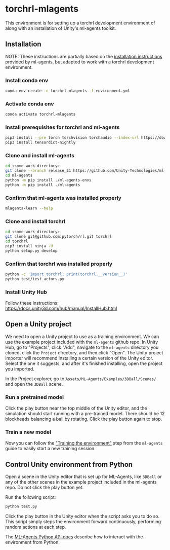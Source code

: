 # torchrl-mlagents

This environment is for setting up a torchrl development environment of along
with an installation of Unity's ml-agents toolkit.

## Installation

NOTE: These instructions are partially based on the [installation
instructions](https://unity-technologies.github.io/ml-agents/Installation/)
provided by ml-agents, but adapted to work with a torchrl development
environment.

### Install conda env

```bash
conda env create -n torchrl-mlagents -f environment.yml
```

### Activate conda env

```bash
conda activate torchrl-mlagents
```

### Install prerequisites for torchrl and ml-agents

```bash
pip3 install --pre torch torchvision torchaudio --index-url https://download.pytorch.org/whl/nightly/cu121
pip3 install tensordict-nightly
```

### Clone and install ml-agents

```bash
cd <some-work-directory>
git clone --branch release_21 https://github.com/Unity-Technologies/ml-agents.git
cd ml-agents
python -m pip install ./ml-agents-envs
python -m pip install ./ml-agents
```

### Confirm that ml-agents was installed properly

```bash
mlagents-learn --help
```

### Clone and install torchrl

```bash
cd <some-work-directory>
git clone git@github.com:pytorch/rl.git torchrl
cd torchrl
pip3 install ninja -U
python setup.py develop
```

### Confirm that torchrl was installed properly

```bash
python -c 'import torchrl; print(torchrl.__version__)'
python test/test_actors.py
```

### Install Unity Hub

Follow these instructions: <https://docs.unity3d.com/hub/manual/InstallHub.html>

## Open a Unity project

We need to open a Unity project to use as a training environment. We can use the
example project included with the `ml-agents` github repo. In Unity Hub, go to
"Projects", click "Add", navigate to the `ml-agents` directory you cloned, click
the `Project` directory, and then click "Open". The Unity project importer will
recommend installing a certain version of the Unity editor.  Select the one it
suggests, and after it's finished installing, open the project you imported.

In the Project explorer, go to `Assets/ML-Agents/Examples/3DBall/Scenes/` and
open the `3DBall` scene.

### Run a pretrained model

Click the play button near the top middle of the Unity editor, and the
simulation should start running with a pre-trained model. There should be 12
blockheads balancing a ball by rotating. Click the play button again to stop.

### Train a new model

Now you can follow the ["Training the
environment"](https://unity-technologies.github.io/ml-agents/Getting-Started/#training-the-environment)
step from the `ml-agents` guide to easily start a new training session.

## Control Unity environment from Python

Open a scene in the Unity editor that is set up for ML-Agents, like `3DBall` or
any of the other scenes in the example project included in the ml-agents repo.
Do not click the play button yet.

Run the following script:

```bash
python test.py
```

Click the play button in the Unity editor when the script asks you to do so.
This script simply steps the environment forward continuously, performing random
actions at each step.

The [ML-Agents Python API
docs](https://unity-technologies.github.io/ml-agents/Python-LLAPI/) describe how
to interact with the environment from Python.

